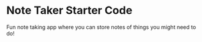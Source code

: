 # Note Taker Starter Code
Fun note taking app where you can store notes of things you might need to do!
